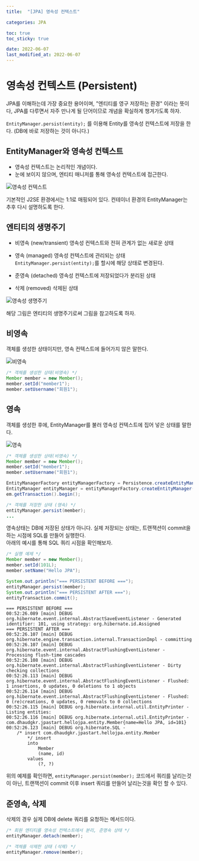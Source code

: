 ```yaml
---
title:  "[JPA] 영속성 컨텍스트"

categories: JPA

toc: true
toc_sticky: true

date: 2022-06-07
last_modified_at: 2022-06-07
---
```


# 영속성 컨텍스트 (Persistent)

JPA를 이해하는데 가장 중요한 용어이며, "엔티티를 영구 저장하는 환경" 이라는 뜻이다, JPA를 다루면서 자주 만나게 될 단어이므로 개념을 확실하게 챙겨가도록 하자.

`EntityManager.persist(entity);` 를 이용해 Entity를 영속성 컨텍스트에 저장을 한다. (DB에 바로 저장하는 것이 아니다.)

## EntityManager와 영속성 컨텍스트

- 영속성 컨텍스트는 논리적인 개념이다.
- 눈에 보이지 않으며, 엔티티 매니저를 통해 영속성 컨텍스트에 접근한다.

![영속성 컨텍스트]({{site.url}}/assets/image/2022-06-07/persistent01.png)

기본적인 J2SE 환경에서는 1:1로 매핑되어 있다. 컨테이너 환경의 EntityManager는 추후 다시 설명하도록 한다.

## 엔티티의 생명주기

- 비영속 (new/transient)
    영속성 컨텍스트와 전혀 관계가 없는 새로운 상태

- 영속 (managed)
    영속성 컨텍스트에 관리되는 상태 `EntityManager.persist(entity);`를 할시에 해당 상태로 변경된다.

- 준영속 (detached)
    영속성 컨텍스트에 저장되었다가 분리된 상태

- 삭제 (removed)
    삭제된 상태

![영속성 생명주기]({{site.url}}/assets/image/2022-06-07/persistent02.png)

해당 그림은 엔티티의 생명주기로써 그림을 참고하도록 하자.

## 비영속

객체를 생성한 상태이지만, 영속 컨텍스트에 들어가지 않은 말한다.

![비영속]({{site.url}}/assets/image/2022-06-07/persistent03.png)

```java
/* 객체를 생성한 상태(비영속) */
Member member = new Member();
member.setId("member1");
member.setUsername("회원1");
```

## 영속

객체를 생성한 후에, EntityManager를 불러 영속성 컨텍스트에 집어 넣은 상태를 말한다.

![영속]({{site.url}}/assets/image/2022-06-07/persistent04.png)

```java
/* 객체를 생성한 상태(비영속) */
Member member = new Member();
member.setId("member1");
member.setUsername("회원1");

EntityManagerFactory entityManagerFactory = Persistence.createEntityManagerFactory("hello");
EntityManager entityManager = entityManagerFactory.createEntityManager();
em.getTransaction().begin();

/* 객체를 저장한 상태 (영속) */
entityManager.persist(member);
...
```

영속상태는 DB에 저장된 상태가 아니다. 실제 저장되는 상태는, 트랜잭션이 commit을 하는 시점에 SQL를 만들어 실행한다.  
아래의 예시를 통해 SQL 쿼리 시점을 확인해보자.

```java
/* 실행 예제 */
Member member = new Member();
member.setId(101L);
member.setName("Hello JPA");

System.out.println("=== PERSISTENT BEFORE ===");
entityManager.persist(member);
System.out.println("=== PERSISTENT AFTER ===");
entityTransaction.commit();
```

```shell
=== PERSISTENT BEFORE ===
00:52:26.089 [main] DEBUG org.hibernate.event.internal.AbstractSaveEventListener - Generated identifier: 101, using strategy: org.hibernate.id.Assigned
=== PERSISTENT AFTER ===
00:52:26.107 [main] DEBUG org.hibernate.engine.transaction.internal.TransactionImpl - committing
00:52:26.107 [main] DEBUG org.hibernate.event.internal.AbstractFlushingEventListener - Processing flush-time cascades
00:52:26.108 [main] DEBUG org.hibernate.event.internal.AbstractFlushingEventListener - Dirty checking collections
00:52:26.113 [main] DEBUG org.hibernate.event.internal.AbstractFlushingEventListener - Flushed: 1 insertions, 0 updates, 0 deletions to 1 objects
00:52:26.114 [main] DEBUG org.hibernate.event.internal.AbstractFlushingEventListener - Flushed: 0 (re)creations, 0 updates, 0 removals to 0 collections
00:52:26.115 [main] DEBUG org.hibernate.internal.util.EntityPrinter - Listing entities:
00:52:26.116 [main] DEBUG org.hibernate.internal.util.EntityPrinter - com.dhaudgkr.jpastart.hellojpa.entity.Member{name=Hello JPA, id=101}
00:52:26.123 [main] DEBUG org.hibernate.SQL - 
    /* insert com.dhaudgkr.jpastart.hellojpa.entity.Member
        */ insert 
        into
            Member
            (name, id) 
        values
            (?, ?)
```

위의 예제를 확인하면, `entityManager.persist(member);` 코드에서 쿼리를 날리는것이 아닌, 트랜잭션이 commit 이후 insert 쿼리를 만들어 날리는것을 확인 할 수 있다.

## 준영속, 삭제

삭제의 경우 실제 DB에 delete 쿼리를 요청하는 메서드이다.

```java
/* 회원 엔티티를 영속성 컨텍스트에서 분리, 준영속 상태 */
entityManager.detach(member);
```

```java
/* 객체를 삭제한 상태 (삭제) */
entityManager.remove(member);
```